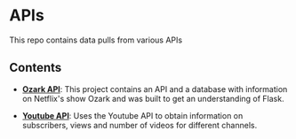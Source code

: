 # APIs
This repo contains data pulls from various APIs

## Contents

* **[Ozark API](https://github.com/lb930/APIs/tree/main/Ozark_API)**: This project contains an API and a database with information on Netflix's show Ozark and was built to get an understanding of Flask.

* **[Youtube API](https://github.com/lb930/APIs/tree/main/Youtube_API)**: Uses the Youtube API to obtain information on subscribers, views and number of videos for different channels.
